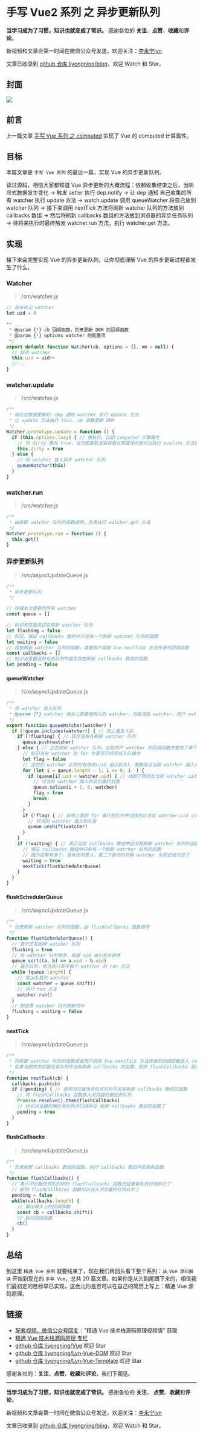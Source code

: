 # 手写 Vue2 系列 之 异步更新队列

**当学习成为了习惯，知识也就变成了常识。** 感谢各位的 **关注**、**点赞**、**收藏**和**评论**。

新视频和文章会第一时间在微信公众号发送，欢迎关注：[李永宁lyn](https://gitee.com/liyongning/typora-image-bed/raw/master/202202171742614.jpg)

文章已收录到 [github 仓库 liyongning/blog](https://github.com/liyongning/blog)，欢迎 Watch 和 Star。

## 封面

![](https://gitee.com/liyongning/typora-image-bed/raw/master/202203141833875.png)

## 前言

上一篇文章 [手写 Vue 系列 之 computed](https://mp.weixin.qq.com/s?__biz=MzA3NTk4NjQ1OQ==&mid=2247485354&idx=1&sn=5e7f0d88192c9119012c49f131327fee&chksm=9f6964dea81eedc8a84d4b214f9e0675ac5bc869d718b3583d94086498c1d0752f1cd7634dc8#rd) 实现了 Vue 的 computed 计算属性。

## 目标

本篇文章是 `手写 Vue 系列` 的最后一篇，实现 Vue 的异步更新队列。

读过源码，相信大家都知道 Vue 异步更新的大概流程：依赖收集结束之后，当响应式数据发生变化 -> 触发 setter 执行 dep.notify -> 让 dep 通知 自己收集的所有 watcher 执行 update 方法 -> watch.update 调用 queueWatcher 将自己放到 watcher 队列 -> 接下来调用 nextTick 方法将刷新 watcher 队列的方法放到 callbacks 数组 -> 然后将刷新 callbacks 数组的方法放到浏览器的异步任务队列 -> 待将来执行时最终触发 watcher.run 方法，执行 watcher.get 方法。

## 实现

接下来会完整实现 Vue 的异步更新队列，让你彻底理解 Vue 的异步更新过程都发生了什么。

### Watcher

> /src/watcher.js

```javascript
// 用来标记 watcher
let uid = 0

**
 * @param {*} cb 回调函数，负责更新 DOM 的回调函数
 * @param {*} options watcher 的配置项
 */
export default function Watcher(cb, options = {}, vm = null) {
  // 标识 watcher
  this.uid = uid++
  // ...
}

```

### watcher.update

> /src/watcher.js

```javascript
/**
 * 响应式数据更新时，dep 通知 watcher 执行 update 方法，
 * 让 update 方法执行 this._cb 函数更新 DOM
 */
Watcher.prototype.update = function () {
  if (this.options.lazy) { // 懒执行，比如 computed 计算属性
    // 将 dirty 置为 true，当页面重新渲染获取计算属性时就可以执行 evalute 方法获取最新的值了
    this.dirty = true
  } else {
    // 将 watcher 放入异步 watcher 队列
    queueWatcher(this)
  }
}

```

### watcher.run

> /src/watcher.js

```javascript
/**
 * 由刷新 watcher 队列的函数调用，负责执行 watcher.get 方法
 */
Watcher.prototype.run = function () {
  this.get()
}

```

### 异步更新队列

> /src/asyncUpdateQueue.js

```javascript
/**
 * 异步更新队列
 */

// 存储本次更新的所有 watcher
const queue = []

// 标识现在是否正在刷新 watcher 队列
let flushing = false
// 标识，保证 callbacks 数组中只会有一个刷新 watcher 队列的函数
let waiting = false
// 存放刷新 watcher 队列的函数，或者用户调用 Vue.nextTick 方法传递的回调函数
const callbacks = []
// 标识浏览器当前任务队列中是否存在刷新 callbacks 数组的函数
let pending = false

```

#### queueWatcher

> /src/asyncUpdateQueue.js

```javascript
/**
 * 将 watcher 放入队列
 * @param {*} watcher 待会儿需要被执行的 watcher，包括渲染 watcher、用户 watcher、computed
 */
export function queueWatcher(watcher) {
  if (!queue.includes(watcher)) { // 防止重复入队
    if (!flushing) { // 现在没有在刷新 watcher 队列
      queue.push(watcher)
    } else { // 正在刷新 watcher 队列，比如用户 watcher 的回调函数中更改了某个响应式数据
      // 标记当前 watcher 在 for 中是否已经完成入队操作
      let flag = false
      // 这时的 watcher 队列时有序的(uid 由小到大)，需要保证当前 watcher 插入进去后仍然有序
      for (let i = queue.length - 1; i >= 0; i--) {
        if (queue[i].uid < watcher.uid) { // 找到了刚好比当前 watcher.uid 小的那个 watcher 的位置
          // 将当前 watcher 插入到该位置的后面
          queue.splice(i + 1, 0, watcher)
          flag = true
          break;
        }
      }
      if (!flag) { // 说明上面的 for 循环在队列中没找到比当前 watcher.uid 小的 watcher
        // 将当前 watcher 插入到队首 
        queue.unshift(watcher)
      }
    }
    if (!waiting) { // 表示当前 callbacks 数组中还没有刷新 watcher 队列的函数
      // 保证 callbacks 数组中只会有一个刷新 watcher 队列的函数
      // 因为如果有多个，没有任何意义，第二个执行的时候 watcher 队列已经为空了
      waiting = true
      nextTick(flushSchedulerQueue)
    }
  }
}

```

#### flushSchedulerQueue

> /src/asyncUpdateQueue.js

```javascript
/**
 * 负责刷新 watcher 队列的函数，由 flushCallbacks 函数调用
 */
function flushSchedulerQueue() {
  // 表示正在刷新 watcher 队列
  flushing = true
  // 给 watcher 队列排序，根据 uid 由小到大排序
  queue.sort((a, b) => a.uid - b.uid)
  // 遍历队列，依次执行其中每个 watcher 的 run 方法
  while (queue.length) {
    // 取出队首的 watcher
    const watcher = queue.shift()
    // 执行 run 方法
    watcher.run()
  }
  // 到这里 watcher 队列刷新完毕
  flushing = waiting = false
}

```

#### nextTick

> /src/asyncUpdateQueue.js

```javascript
/**
 * 将刷新 watcher 队列的函数或者用户调用 Vue.nextTick 方法传递的回调函数放入 callbacks 数组
 * 如果当前的浏览器任务队列中没有刷新 callbacks 的函数，则将 flushCallbacks 函数放入任务队列
 */
function nextTick(cb) {
  callbacks.push(cb)
  if (!pending) { // 表明浏览器当前任务队列中没有刷新 callbacks 数组的函数
    // 将 flushCallbacks 函数放入浏览器的微任务队列
    Promise.resolve().then(flushCallbacks)
    // 标识浏览器的微任务队列中已经存在 刷新 callbacks 数组的函数了
    pending = true
  }
}

```

#### flushCallbacks

> /src/asyncUpdateQueue.js

```javascript
/**
 * 负责刷新 callbacks 数组的函数，执行 callbacks 数组中的所有函数
 */
function flushCallbacks() {
  // 表示浏览器任务队列中的 flushCallbacks 函数已经被拿到执行栈执行了
  // 新的 flushCallbacks 函数可以进入浏览器的任务队列了
  pending = false
  while(callbacks.length) {
    // 拿出最头上的回调函数
    const cb = callbacks.shift()
    // 执行回调函数
    cb()
  }
}

```

## 总结

到这里 `精通 Vue 系列` 就要结束了，现在我们再回头看下整个系列：从 `Vue 源码解读` 开始到现在的 `手写 Vue`，总共 20 篇文章。如果你是从头到尾跟下来的，相信我们最初定的目标早已实现，这会儿你是否可以在自己的简历上写上：精通 Vue 源码原理。

## 链接

* [配套视频，微信公众号回复](https://gitee.com/liyongning/typora-image-bed/raw/master/202202171742614.jpg)："精通 Vue 技术栈源码原理视频版" 获取
* [精通 Vue 技术栈源码原理 专栏](https://mp.weixin.qq.com/mp/appmsgalbum?__biz=MzA3NTk4NjQ1OQ==&action=getalbum&album_id=2273541436891693065#wechat_redirect)
* [github 仓库 liyongning/Vue](https://github.com/liyongning/Vue) 欢迎 Star
* [github 仓库 liyongning/Lyn-Vue-DOM](https://github.com/liyongning/Lyn-Vue-DOM) 欢迎 Star
* [github 仓库 liyongning/Lyn-Vue-Template](https://github.com/liyongning/Lyn-Vue-Template) 欢迎 Star



感谢各位的：**关注**、**点赞**、**收藏**和**评论**，我们下期见。

***

**当学习成为了习惯，知识也就变成了常识。** 感谢各位的 **关注**、 **点赞**、**收藏**和**评论**。

新视频和文章会第一时间在微信公众号发送，欢迎关注：[李永宁lyn](https://gitee.com/liyongning/typora-image-bed/raw/master/202202171742614.jpg)

文章已收录到 [github 仓库 liyongning/blog](https://github.com/liyongning/blog)，欢迎 Watch 和 Star。